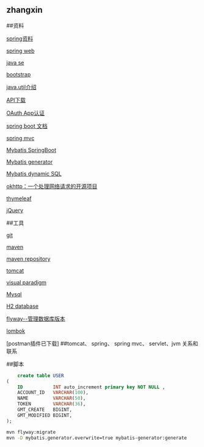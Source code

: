 ## zhangxin

##资料

[spring资料](https://spring.io)

[spring web](https://spring.io/guides/gs/serving-web-content)

[java se](https://www.oracle.com/java/technologies/java-se-glance.html)

[bootstrap](https://v3.bootcss.com)

[java.util介绍](https://www.cnblogs.com/TestMa/p/10641367.html)

[API下载](https://blog.csdn.net/qq_19877501/article/details/108578369)

[OAuth App认证](https://docs.github.com/en/developers/apps/building-oauth-apps)

[spring boot 文档](https://docs.spring.io/spring-boot/docs/2.0.0.RC1/reference/htmlsingle/#boot-features-embedded-database-support)

[spring mvc](https://docs.spring.io/spring-framework/docs/5.0.3.RELEASE/spring-framework-reference/web.html#mvc-servlet)

[Mybatis SpringBoot](http://mybatis.org/spring-boot-starter/mybatis-spring-boot-autoconfigure/)

[Mybatis generator](http://mybatis.org/generator/)

[Mybatis dynamic SQL](https://mybatis.org/mybatis-dynamic-sql/)

[okhttp：一个处理网络请求的开源项目](https://square.github.io/okhttp/) 

[thymeleaf](https://www.thymeleaf.org/doc/tutorials/3.0/usingthymeleaf.html)

[jQuery](https://jquery.com/)

##工具

[git](https://git-scm.com)

[maven](https://maven.apache.org)

[maven repository](https://mvnrepository.com)

[tomcat](https://tomcat.apache.org)

[visual paradigm](https://www.visual-paradigm.com)

[Mysql](https://www.runoob.com/mysql/mysql-tutorial.html)

[H2 database](https://h2database.com/html/main.html)

[flyway--管理数据库版本](https://flywaydb.org/)

[lombok](https://projectlombok.org/)

[postman插件已下载]
##tomcat、 spring、 spring mvc、 servlet、jvm 关系和联系 

##脚本

```sql
    create table USER
(
    ID           INT auto_increment primary key NOT NULL ,
    ACCOUNT_ID   VARCHAR(100),
    NAME         VARCHAR(50),
    TOKEN        VARCHAR(36),
    GMT_CREATE   BIGINT,
    GMT_MODIFIED BIGINT,
);
```

```bash
mvn flyway:migrate
mvn -D mybatis.generator.overwrite=true mybatis-generator:generate

```